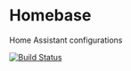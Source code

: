 # Homebase
Home Assistant configurations

[![Build Status](https://travis-ci.org/D1ang/Homebase.svg?branch=master)](https://travis-ci.org/D1ang/Homebase)
